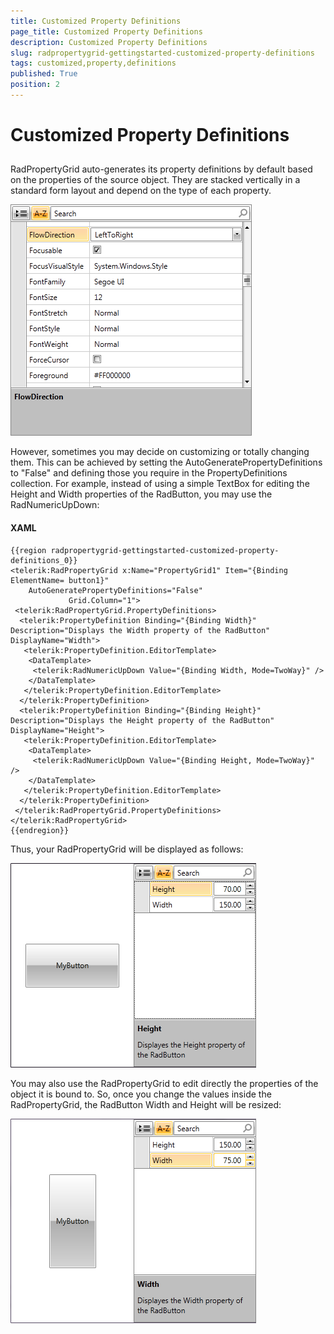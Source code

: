 ```yaml
---
title: Customized Property Definitions
page_title: Customized Property Definitions
description: Customized Property Definitions
slug: radpropertygrid-gettingstarted-customized-property-definitions
tags: customized,property,definitions
published: True
position: 2
---
```


# Customized Property Definitions



## 

RadPropertyGrid auto-generates its property definitions by default based on the properties of the source object. They are stacked vertically in a standard form layout and depend on the type of each property. 

![](images/RadPropertyGrid_GettingStarted3.png)


However, sometimes you may decide on customizing or totally changing them. This can be achieved by setting the AutoGeneratePropertyDefinitions to "False" and defining those you require in the PropertyDefinitions collection. For example, instead of using a simple TextBox for editing the Height and Width properties of the RadButton, you may use the RadNumericUpDown:

#### __XAML__

	{{region radpropertygrid-gettingstarted-customized-property-definitions_0}}
	<telerik:RadPropertyGrid x:Name="PropertyGrid1" Item="{Binding ElementName= button1}"
	    AutoGeneratePropertyDefinitions="False" 
	             Grid.Column="1">
	 <telerik:RadPropertyGrid.PropertyDefinitions>
	  <telerik:PropertyDefinition Binding="{Binding Width}" Description="Displays the Width property of the RadButton" DisplayName="Width">
	   <telerik:PropertyDefinition.EditorTemplate>
	    <DataTemplate>
	     <telerik:RadNumericUpDown Value="{Binding Width, Mode=TwoWay}" />
	    </DataTemplate>
	   </telerik:PropertyDefinition.EditorTemplate>
	  </telerik:PropertyDefinition>
	  <telerik:PropertyDefinition Binding="{Binding Height}" Description="Displays the Height property of the RadButton" DisplayName="Height">
	   <telerik:PropertyDefinition.EditorTemplate>
	    <DataTemplate>
	     <telerik:RadNumericUpDown Value="{Binding Height, Mode=TwoWay}" />
	    </DataTemplate>
	   </telerik:PropertyDefinition.EditorTemplate>
	  </telerik:PropertyDefinition>
	 </telerik:RadPropertyGrid.PropertyDefinitions>
	</telerik:RadPropertyGrid>
	{{endregion}}



Thus, your RadPropertyGrid will be displayed as follows:

![](images/RadPropertyGrid_CustomizedPropertyDefinitions.png)

You may also use the RadPropertyGrid to edit directly the properties of the object it is bound to. So, once you change the values inside the RadPropertyGrid, the RadButton Width and Height will be resized:

![](images/RadPropertyGrid_CustomizedPropertyDefinitions2.png)